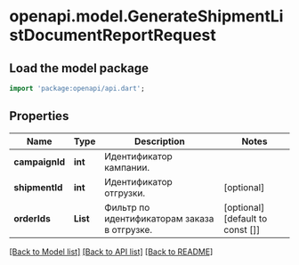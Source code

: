 # openapi.model.GenerateShipmentListDocumentReportRequest

## Load the model package
```dart
import 'package:openapi/api.dart';
```

## Properties
Name | Type | Description | Notes
------------ | ------------- | ------------- | -------------
**campaignId** | **int** | Идентификатор кампании. | 
**shipmentId** | **int** | Идентификатор отгрузки. | [optional] 
**orderIds** | **List<int>** | Фильтр по идентификаторам заказа в отгрузке. | [optional] [default to const []]

[[Back to Model list]](../README.md#documentation-for-models) [[Back to API list]](../README.md#documentation-for-api-endpoints) [[Back to README]](../README.md)


